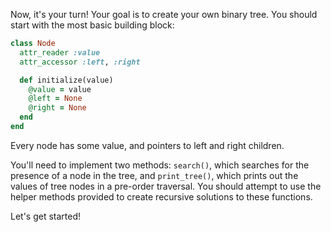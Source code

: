 Now, it's your turn! Your goal is to create your own binary tree. You should start with the most basic building block:

```ruby
class Node
  attr_reader :value
  attr_accessor :left, :right

  def initialize(value)
    @value = value
    @left = None
    @right = None
  end
end
```

Every node has some value, and pointers to left and right children.

You'll need to implement two methods: `search()`, which searches for the presence of a node in the tree, and `print_tree()`, which prints out the values of tree nodes in a pre-order traversal. You should attempt to use the helper methods provided to create recursive solutions to these functions.

Let's get started!
